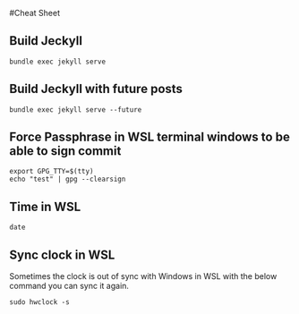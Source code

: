 #Cheat Sheet

## Build Jeckyll

```Shell
bundle exec jekyll serve
```

## Build Jeckyll with future posts

```Shell
bundle exec jekyll serve --future
```

## Force Passphrase in WSL terminal windows to be able to sign commit
```Shell
export GPG_TTY=$(tty)
echo "test" | gpg --clearsign
```

## Time in WSL

```Shell
date
```

## Sync clock in WSL
Sometimes the clock is out of sync with Windows in WSL with the below command you can sync it again.
```Shell
sudo hwclock -s
```
